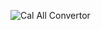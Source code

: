 ![Cal All Convertor](https://github.com/user-attachments/assets/879cf27e-2491-4d92-9fa0-7b1045ad01cd)
